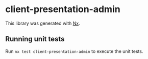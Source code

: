 # client-presentation-admin

This library was generated with [Nx](https://nx.dev).

## Running unit tests

Run `nx test client-presentation-admin` to execute the unit tests.
